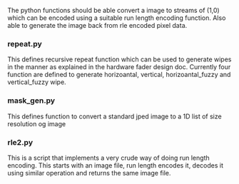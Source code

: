 The python functions should be able convert a image to streams of (1,0) which can be encoded using a suitable run length encoding function. 
Also able to generate the image back from rle encoded pixel data.

### repeat.py

This defines recursive repeat function which can be used to generate wipes in the manner as explained in the hardware fader design doc. Currently four function are defined to generate horizoantal, vertical, horizoantal_fuzzy and vertical_fuzzy wipe.


### mask_gen.py

This defines function to convert a standard jped image to a 1D list of size resolution og image

### rle2.py

This is a script that implements a very crude way of doing run length encoding. This starts with an image file, run length encodes it, decodes it using similar operation and returns the same image file.